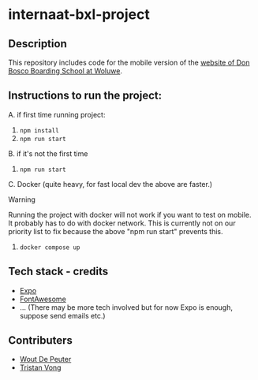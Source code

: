 # internaat-bxl-project

## Description
This repository includes code for the mobile version of the [website of Don Bosco Boarding School at Woluwe](https://www.woluweinternaat.be/).

## Instructions to run the project:
A. if first time running project:

1. `npm install`
2. `npm run start`

B. if it's not the first time

1. `npm run start`

C. Docker (quite heavy, for fast local dev the above are faster.)

> [!WARNING]  
> Running the project with docker will not work if you want to test on mobile. It probably has to do with docker network. This is currently not on our priority list to fix because the above "npm run start" prevents this.

1. `docker compose up`

## Tech stack - credits
- [Expo](https://github.com/expo/expo/)
- [FontAwesome](https://fontawesome.com/)
- ... (There may be more tech involved but for now Expo is enough, suppose send emails etc.)

## Contributers
- [Wout De Peuter](mailto:wout.de.peuter@student.ehb.be)
- [Tristan Vong](mailto:tristan.vong@student.ehb.be)